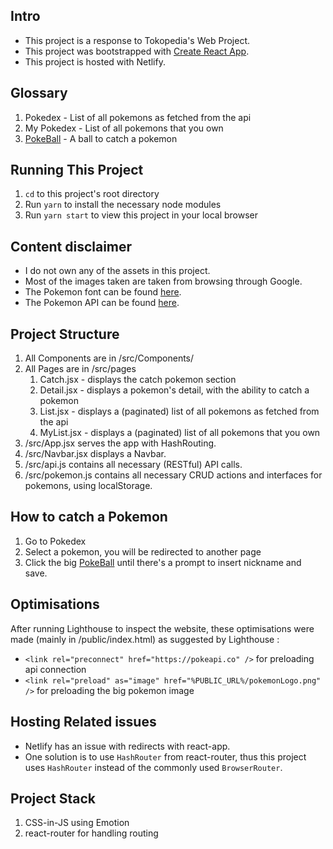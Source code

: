 ## Intro

-   This project is a response to Tokopedia's Web Project.
-   This project was bootstrapped with [Create React App](https://github.com/facebook/create-react-app).
-   This project is hosted with Netlify.

## Glossary

1. Pokedex - List of all pokemons as fetched from the api
2. My Pokedex - List of all pokemons that you own
3. [PokeBall](/public/pokemonLogo.png) - A ball to catch a pokemon

## Running This Project

1. `cd` to this project's root directory
2. Run `yarn` to install the necessary node modules
3. Run `yarn start` to view this project in your local browser

## Content disclaimer

-   I do not own any of the assets in this project.
-   Most of the images taken are taken from browsing through Google.
-   The Pokemon font can be found [here](https://www.dafont.com/pokemon.font).
-   The Pokemon API can be found [here](https://pokeapi.co).

## Project Structure

1. All Components are in /src/Components/
2. All Pages are in /src/pages
    1. Catch.jsx - displays the catch pokemon section
    2. Detail.jsx - displays a pokemon's detail, with the ability to catch a pokemon
    3. List.jsx - displays a (paginated) list of all pokemons as fetched from the api
    4. MyList.jsx - displays a (paginated) list of all pokemons that you own
3. /src/App.jsx serves the app with HashRouting.
4. /src/Navbar.jsx displays a Navbar.
5. /src/api.js contains all necessary (RESTful) API calls.
6. /src/pokemon.js contains all necessary CRUD actions and interfaces for pokemons, using localStorage.

## How to catch a Pokemon

1. Go to Pokedex
2. Select a pokemon, you will be redirected to another page
3. Click the big [PokeBall](/public/pokemonLogo.png) until there's a prompt to insert nickname and save.

## Optimisations

After running Lighthouse to inspect the website, these optimisations were made (mainly in /public/index.html) as suggested by Lighthouse :

-   `<link rel="preconnect" href="https://pokeapi.co" />` for preloading api connection
-   `<link rel="preload" as="image" href="%PUBLIC_URL%/pokemonLogo.png" />` for preloading the big pokemon image

## Hosting Related issues

-   Netlify has an issue with redirects with react-app.
-   One solution is to use `HashRouter` from react-router, thus this project uses `HashRouter` instead of the commonly used `BrowserRouter`.

## Project Stack

1. CSS-in-JS using Emotion
2. react-router for handling routing

